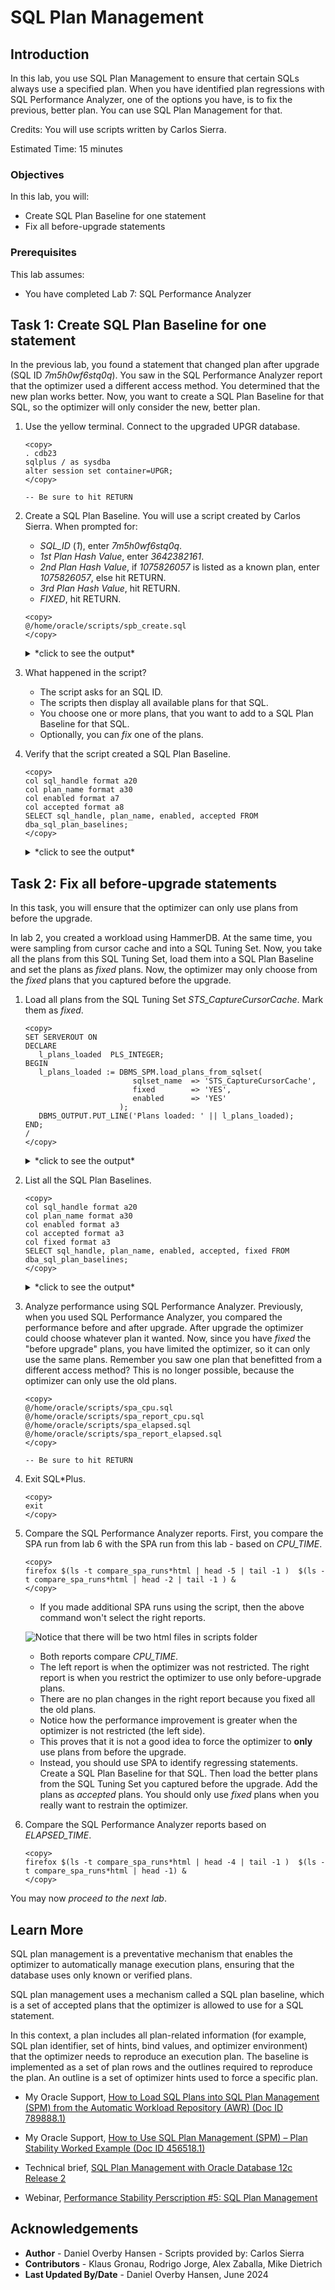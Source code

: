 # SQL Plan Management

## Introduction

In this lab, you use SQL Plan Management to ensure that certain SQLs always use a specified plan. When you have identified plan regressions with SQL Performance Analyzer, one of the options you have, is to fix the previous, better plan. You can use SQL Plan Management for that.

Credits: You will use scripts written by Carlos Sierra.

Estimated Time: 15 minutes

### Objectives

In this lab, you will:
* Create SQL Plan Baseline for one statement
* Fix all before-upgrade statements

### Prerequisites

This lab assumes:

- You have completed Lab 7: SQL Performance Analyzer

## Task 1: Create SQL Plan Baseline for one statement

In the previous lab, you found a statement that changed plan after upgrade (SQL ID *7m5h0wf6stq0q*). You saw in the SQL Performance Analyzer report that the optimizer used a different access method. You determined that the new plan works better. Now, you want to create a SQL Plan Baseline for that SQL, so the optimizer will only consider the new, better plan.

1. Use the yellow terminal. Connect to the upgraded UPGR database.

      ```
      <copy>
      . cdb23
      sqlplus / as sysdba
      alter session set container=UPGR;
      </copy>

      -- Be sure to hit RETURN
      ```

2. Create a SQL Plan Baseline. You will use a script created by Carlos Sierra. When prompted for:
      - *SQL_ID* (*1*), enter *7m5h0wf6stq0q*.
      - *1st Plan Hash Value*, enter *3642382161*.
      - *2nd Plan Hash Value*, if *1075826057* is listed as a known plan, enter *1075826057*, else hit RETURN.
      - *3rd Plan Hash Value*, hit RETURN.
      - *FIXED*, hit RETURN.

      ```
      <copy>
      @/home/oracle/scripts/spb_create.sql
      </copy>
      ```
      <details>
      <summary>*click to see the output*</summary>
      ``` text
      SQL> @/home/oracle/scripts/spb_create.sql

      PL/SQL procedure successfully completed.

      PL/SQL procedure successfully completed.

      1. Enter SQL_ID (required)
      Enter value for 1: 7m5h0wf6stq0q

      BEGIN
      *
      ERROR at line 1:
      ORA-01403: no data found
      ORA-06512: at line 2

      SIGNATURE
      ----------------------------------------
      6460547004167210343

      X_HOST_NAME
      ----------------------------------------------------------------
      hol.localdomain

      X_DB_NAME
      ---------
      UPGR

      X_CO
      ----
      NONE

      X_CONTAINER
      ----------------------------------------------------------------------------
      UPGR

      SQL> @spm/spb_create.sql 7m5h0wf6stq0q

      spb_create_upgr_hol_localdomain_upgr_7m5h0wf6stq0q_20230708_072334.txt

      HOST      : hol.localdomain
      DATABASE  : UPGR
      CONTAINER : UPGR
      SQL_ID    : 7m5h0wf6stq0q
      SQL_HANDLE:
      SIGNATURE : 6460547004167210343


      EXISTING BASELINES
      ##################

      PLANS PERFORMANCE
      #################

            Plan ET Avg      ET Avg      CPU Avg     CPU Avg           BG Avg       BG Avg     Rows Avg     Rows Avg       Executions       Executions                                   ET 100th    ET 99th     ET 97th     ET 95th     CPU 100th   CPU 99th    CPU 97th    CPU 95th
      Hash Value AWR (ms)    MEM (ms)    AWR (ms)    MEM (ms)             AWR          MEM          AWR          MEM              AWR              MEM   MIN Cost   MAX Cost  NL  HJ  MJ Pctl (ms)   Pctl (ms)   Pctl (ms)   Pctl (ms)   Pctl (ms)   Pctl (ms)   Pctl (ms)   Pctl (ms)
      ----------- ----------- ----------- ----------- ----------- ------------ ------------ ------------ ------------ ---------------- ---------------- ---------- ---------- --- --- --- ----------- ----------- ----------- ----------- ----------- ----------- ----------- -----------
      3642382161       2.028                   1.237                      254                     1.000                        15,156                         263        263   0   0   0       2.079       2.079       2.079       2.079       1.254       1.254       1.254       1.254

      Select up to 3 plans:

      1st Plan Hash Value (req): 3642382161
      2nd Plan Hash Value (opt):
      3rd Plan Hash Value (opt):

      FIXED (opt):

      FIX
      ---
      NO
      Plans created from memory for PHV 3642382161

      PLANS
      ----------
            0

      Plans created from memory for PHV

      PLANS
      ----------
            0

      Plans created from memory for PHV

      PLANS
      ----------
            0

      SQLSET_NAME
      --------------------------------
      S_7M5H0WF6STQ0Q

      dropping sqlset: S_7M5H0WF6STQ0Q
      ORA-13754: "SQL Tuning Set" "S_7M5H0WF6STQ0Q" does not exist for user "SYS". while trying to drop STS: S_7M5H0WF6STQ0Q (safe to ignore)
      created sqlset: S_7M5H0WF6STQ0Q
      loaded sqlset: S_7M5H0WF6STQ0Q
      Plans created from AWR for PHVs 3642382161

      PLANS
      ----------
            1

      PLANS:0

      RESULTING BASELINES
      ###################

      CREATED             PLAN_NAME                      ENA ACC FIX REP ADA ORIGIN                        LAST_EXECUTED       LAST_MODIFIED       DESCRIPTION
      ------------------- ------------------------------ --- --- --- --- --- ----------------------------- ------------------- ------------------- ------------------------------------------------------------------------------------------------------------------------------------------------------
      2023-07-08T07:24:45 SQL_PLAN_5ma3t8pb1mjb745221865 YES YES NO  YES NO  MANUAL-LOAD-FROM-STS                              2023-07-08T07:24:45

      CREATED             PLAN_NAME                      ENA ACC FIX REP ADA ORIGIN                          ET_PER_EXEC_MS  CPU_PER_EXEC_MS BUFFERS_PER_EXEC   READS_PER_EXEC    ROWS_PER_EXEC   EXECUTIONS     ELAPSED_TIME         CPU_TIME      BUFFER_GETS       DISK_READS   ROWS_PROCESSED
      ------------------- ------------------------------ --- --- --- --- --- ----------------------------- ---------------- ---------------- ---------------- ---------------- ---------------- ------------ ---------------- ---------------- ---------------- ---------------- ----------------
      2023-07-08T07:24:45 SQL_PLAN_5ma3t8pb1mjb745221865 YES YES NO  YES NO  MANUAL-LOAD-FROM-STS                     1.643            1.106              254                0                1        1,753        2,879,566        1,939,022          444,702               12            1,753

      CREATED             PLAN_NAME                      ENA ACC FIX REP ADA    PLAN_ID PLAN_HASH_2  PLAN_HASH PLAN_HASH_FULL DESCRIPTION
      ------------------- ------------------------------ --- --- --- --- --- ---------- ----------- ---------- -------------- ------------------------------------------------------------------------------------------------------------------------------------------------------
      2023-07-08T07:24:45 SQL_PLAN_5ma3t8pb1mjb745221865 YES YES NO  YES NO  1159862373  1159862373 3642382161

      SQL PLAN BASELINES
      ##################
      Error: neither SQL handle nor plan name specified

      RESULTING BASELINES
      ###################

      CREATED             PLAN_NAME                      ENA ACC FIX REP ADA ORIGIN                        LAST_EXECUTED       LAST_MODIFIED       DESCRIPTION
      ------------------- ------------------------------ --- --- --- --- --- ----------------------------- ------------------- ------------------- ------------------------------------------------------------------------------------------------------------------------------------------------------
      2023-07-08T07:24:45 SQL_PLAN_5ma3t8pb1mjb745221865 YES YES NO  YES NO  MANUAL-LOAD-FROM-STS                              2023-07-08T07:24:45

      CREATED             PLAN_NAME                      ENA ACC FIX REP ADA ORIGIN                          ET_PER_EXEC_MS  CPU_PER_EXEC_MS BUFFERS_PER_EXEC   READS_PER_EXEC    ROWS_PER_EXEC   EXECUTIONS     ELAPSED_TIME         CPU_TIME      BUFFER_GETS       DISK_READS   ROWS_PROCESSED
      ------------------- ------------------------------ --- --- --- --- --- ----------------------------- ---------------- ---------------- ---------------- ---------------- ---------------- ------------ ---------------- ---------------- ---------------- ---------------- ----------------
      2023-07-08T07:24:45 SQL_PLAN_5ma3t8pb1mjb745221865 YES YES NO  YES NO  MANUAL-LOAD-FROM-STS                     1.643            1.106              254                0                1        1,753        2,879,566        1,939,022          444,702               12            1,753

      CREATED             PLAN_NAME                      ENA ACC FIX REP ADA    PLAN_ID PLAN_HASH_2  PLAN_HASH PLAN_HASH_FULL DESCRIPTION
      ------------------- ------------------------------ --- --- --- --- --- ---------- ----------- ---------- -------------- ------------------------------------------------------------------------------------------------------------------------------------------------------
      2023-07-08T07:24:45 SQL_PLAN_5ma3t8pb1mjb745221865 YES YES NO  YES NO  1159862373  1159862373 3642382161

      spb_create_upgr_hol_localdomain_upgr_7m5h0wf6stq0q_20230708_072334.txt
      ```
      </details>

      * The script might produce `ORA-01403` if the SQL is not in memory, don't worry about it. The script then takes from AWR instead.
      * In this lab, most of the times, there is only one available plan. In a realistic scenario, you will have multiple plans to choose from.
      * If you get an error saying *Error: neither SQL handle nor plan name specified*: Run the script again and ensure you input the plan hash values that are displayed.
      * You also have the option of *fixing* a plan. A fixed plan is always used by the optimizer. Normally, the optimizer will choose the best of the *available* plans, but if there is a *fixed* plan, the optimizer will always use that.

4. What happened in the script?
      - The script asks for an SQL ID.
      - The scripts then display all available plans for that SQL.
      - You choose one or more plans, that you want to add to a SQL Plan Baseline for that SQL.
      - Optionally, you can *fix* one of the plans.

4. Verify that the script created a SQL Plan Baseline.

      ```
      <copy>
      col sql_handle format a20
      col plan_name format a30
      col enabled format a7
      col accepted format a8
      SELECT sql_handle, plan_name, enabled, accepted FROM dba_sql_plan_baselines;
      </copy>
      ```

      <details>
      <summary>*click to see the output*</summary>
      ``` text
      SQL> col sql_handle format a20
      SQL> col plan_name format a30
      SQL> col enabled format a7
      SQL> col accepted format a8
      SQL> SELECT sql_handle, plan_name, enabled, accepted FROM dba_sql_plan_baselines;

      SQL_HANDLE           PLAN_NAME                      ENABLED ACCEPTED
      -------------------- ------------------------------ ------- --------
      SQL_59a879455619c567 SQL_PLAN_5ma3t8pb1mjb745221865 YES     YES
      ```
      </details>

## Task 2: Fix all before-upgrade statements

In this task, you will ensure that the optimizer can only use plans from before the upgrade.

In lab 2, you created a workload using HammerDB. At the same time, you were sampling from cursor cache and into a SQL Tuning Set. Now, you take all the plans from this SQL Tuning Set, load them into a SQL Plan Baseline and set the plans as *fixed* plans. Now, the optimizer may only choose from the *fixed* plans that you captured before the upgrade.

1. Load all plans from the SQL Tuning Set *STS_CaptureCursorCache*. Mark them as *fixed*.

      ```
      <copy>
      SET SERVEROUT ON
      DECLARE
         l_plans_loaded  PLS_INTEGER;
      BEGIN
         l_plans_loaded := DBMS_SPM.load_plans_from_sqlset(
                              sqlset_name  => 'STS_CaptureCursorCache',
                              fixed        => 'YES',
                              enabled      => 'YES'
                           );
         DBMS_OUTPUT.PUT_LINE('Plans loaded: ' || l_plans_loaded);
      END;
      /
      </copy>
      ```

      <details>
      <summary>*click to see the output*</summary>
      ``` text
      SQL> SET SERVEROUT ON
      SQL> DECLARE
              l_plans_loaded  PLS_INTEGER;
            BEGIN
               l_plans_loaded := DBMS_SPM.load_plans_from_sqlset(
                                    sqlset_name  => 'STS_CaptureCursorCache',
                                    fixed        => 'YES',
                                    enabled      => 'YES'
                                 );
               DBMS_OUTPUT.PUT_LINE('Plans loaded: ' || l_plans_loaded);
            END;
      /SQL>   2    3    4    5    6    7    8    9   10   11
      Plans loaded: 28

      PL/SQL procedure successfully completed.
      ```
      </details>

2. List all the SQL Plan Baselines.

      ```
      <copy>
      col sql_handle format a20
      col plan_name format a30
      col enabled format a3
      col accepted format a3
      col fixed format a3
      SELECT sql_handle, plan_name, enabled, accepted, fixed FROM dba_sql_plan_baselines;
      </copy>
      ```

      <details>
      <summary>*click to see the output*</summary>
      ``` text
      SQL> col sql_handle format a20
      SQL> col plan_name format a30
      SQL> col enabled format a3
      SQL> col accepted format a3
      SQL> col fixed format a3
      SQL> SELECT sql_handle, plan_name, enabled, accepted FROM dba_sql_plan_baselines;

      SQL_HANDLE           PLAN_NAME                      ENA ACC FIX
      -------------------- ------------------------------ --- --- ---
      SQL_0c79b6d2c87ca446 SQL_PLAN_0sydqub47t926ee6188f4 YES YES YES
      SQL_1465e6eba9245647 SQL_PLAN_18tg6xfnk8pk7f4091add YES YES YES
      SQL_1d3eb12408a63da1 SQL_PLAN_1ugpj4h4acgd12e067175 YES YES YES
      SQL_2469648692a7cf75 SQL_PLAN_28ub4hu9agmvp341d91fc YES YES YES
      SQL_248d6d8dbf8dc7a0 SQL_PLAN_293bdjqzsvjx06e1fb41e YES YES YES
      SQL_3276f16ef07d6f11 SQL_PLAN_34xrjdvs7uvsj872680f9 YES YES YES
      SQL_356b057a1f6de0db SQL_PLAN_3aus5g8gqvs6vdda5da8a YES YES YES
      SQL_3f06a4b1f7e2279b SQL_PLAN_3y1p4q7vy49wva9df0a29 YES YES YES
      SQL_46bd0ca6de6f98d0 SQL_PLAN_4dg8cnvg6z66h341d91fc YES YES YES
      SQL_4719eac4b4e7caec SQL_PLAN_4f6gaskufgkrc341d91fc YES YES YES
      SQL_48be4eb9876ae7d4 SQL_PLAN_4jgkfr63qptynb5a27b1c YES YES YES
      SQL_59a879455619c567 SQL_PLAN_5ma3t8pb1mjb745221865 YES YES YES
      SQL_683745e98d7cb1f6 SQL_PLAN_6hdu5x66rtcgqb77b2865 YES YES YES
      SQL_6b4e05515d733fb5 SQL_PLAN_6qmh5a5fr6gxp3d347ecd YES YES YES
      SQL_7eee136bc66cdb19 SQL_PLAN_7xvhmdg36tqst3f568acb YES YES YES
      SQL_87d3a723fbe4eab5 SQL_PLAN_8gnx74gxy9upp872680f9 YES YES YES
      SQL_922be39ed0f149cd SQL_PLAN_94az3mv8g2kfd4036fd75 YES YES YES
      SQL_945ea9d5e1ba14fa SQL_PLAN_98rp9urhvn57uad9ddf9f YES YES YES
      SQL_98685f091b440961 SQL_PLAN_9hu2z14dn82b13f568acb YES YES YES
      SQL_9ade74d66fd8cd75 SQL_PLAN_9prmnutrxjmbp4036fd75 YES YES YES
      SQL_a4621efe3a403847 SQL_PLAN_a8shyzsx40f273e83d5c2 YES YES YES
      SQL_cba8d9b390654cbf SQL_PLAN_cra6tqf86am5z452bbf3f YES YES YES
      SQL_cbeeaa37269264a6 SQL_PLAN_crvpa6wm94t56702cc8e9 YES YES YES
      SQL_e6de372a14bff12f SQL_PLAN_fdrjr58abzw9g95d362e3 YES YES YES
      SQL_eb19550280bd4f5d SQL_PLAN_fq6ap0a0bumux198236ef YES YES YES
      SQL_f59c951fdf367160 SQL_PLAN_gb74p3zgmcwb0872680f9 YES YES YES
      SQL_f7db40080b18fe6a SQL_PLAN_ggqu0105jjzma6d5a2ea5 YES YES YES
      SQL_fc5efaa8ffabe508 SQL_PLAN_gsrrup3zurt88e90e4d55 YES YES YES

      28 rows selected.
      ```
      </details>

      * Notice all plans are now *fixed*. The one baseline you created in the previous task is now also *fixed*, because that plan was also in the SQL Tuning Set.

3. Analyze performance using SQL Performance Analyzer. Previously, when you used SQL Performance Analyzer, you compared the performance before and after upgrade. After upgrade the optimizer could choose whatever plan it wanted. Now, since you have *fixed* the "before upgrade" plans, you have limited the optimizer, so it can only use the same plans. Remember you saw one plan that benefitted from a different access method? This is no longer possible, because the optimizer can only use the old plans.

      ```
      <copy>
      @/home/oracle/scripts/spa_cpu.sql
      @/home/oracle/scripts/spa_report_cpu.sql
      @/home/oracle/scripts/spa_elapsed.sql
      @/home/oracle/scripts/spa_report_elapsed.sql
      </copy>

      -- Be sure to hit RETURN
      ```

4. Exit SQL*Plus.

    ```
    <copy>
    exit
    </copy>
    ```

5. Compare the SQL Performance Analyzer reports. First, you compare the SPA run from lab 6 with the SPA run from this lab - based on *CPU\_TIME*.

      ```
      <copy>
      firefox $(ls -t compare_spa_runs*html | head -5 | tail -1 )  $(ls -t compare_spa_runs*html | head -2 | tail -1 ) &
      </copy>
      ```

      * If you made additional SPA runs using the script, then the above command won't select the right reports.

      ![Notice that there will be two html files in scripts folder](./images/spm-spa1.png " ")

      * Both reports compare *CPU\_TIME*.
      * The left report is when the optimizer was not restricted. The right report is when you restrict the optimizer to use only before-upgrade plans.
      * There are no plan changes in the right report because you fixed all the old plans.
      * Notice how the performance improvement is greater when the optimizer is not restricted (the left side).
      * This proves that it is not a good idea to force the optimizer to **only** use plans from before the upgrade.
      * Instead, you should use SPA to identify regressing statements. Create a SQL Plan Baseline for that SQL. Then load the better plans from the SQL Tuning Set you captured before the upgrade. Add the plans as *accepted* plans. You should only use *fixed* plans when you really want to restrain the optimizer.

5. Compare the SQL Performance Analyzer reports based on *ELAPSED\_TIME*.

      ```
      <copy>
      firefox $(ls -t compare_spa_runs*html | head -4 | tail -1 )  $(ls -t compare_spa_runs*html | head -1) &
      </copy>
      ```

You may now *proceed to the next lab*.

## Learn More

SQL plan management is a preventative mechanism that enables the optimizer to automatically manage execution plans, ensuring that the database uses only known or verified plans.

SQL plan management uses a mechanism called a SQL plan baseline, which is a set of accepted plans that the optimizer is allowed to use for a SQL statement.

In this context, a plan includes all plan-related information (for example, SQL plan identifier, set of hints, bind values, and optimizer environment) that the optimizer needs to reproduce an execution plan. The baseline is implemented as a set of plan rows and the outlines required to reproduce the plan. An outline is a set of optimizer hints used to force a specific plan.

- My Oracle Support, [How to Load SQL Plans into SQL Plan Management (SPM) from the Automatic Workload Repository (AWR) (Doc ID 789888.1)](https://support.oracle.com/epmos/faces/DocumentDisplay?id=789888.1)

- My Oracle Support, [How to Use SQL Plan Management (SPM) – Plan Stability Worked Example (Doc ID 456518.1)](https://support.oracle.com/epmos/faces/DocumentDisplay?id=456518.1)

- Technical brief, [SQL Plan Management with Oracle Database 12c Release 2](http://www.oracle.com/technetwork/database/bi-datawarehousing/twp-sql-plan-mgmt-12c-1963237.pdf)

- Webinar, [Performance Stability Perscription #5: SQL Plan Management](https://www.youtube.com/watch?v=qCt1_Fc3JRs&t=5489s)

## Acknowledgements
* **Author** - Daniel Overby Hansen - Scripts provided by: Carlos Sierra
* **Contributors** - Klaus Gronau, Rodrigo Jorge, Alex Zaballa, Mike Dietrich
* **Last Updated By/Date** - Daniel Overby Hansen, June 2024